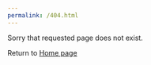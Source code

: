 ```yaml
---
permalink: /404.html
---
```


Sorry that requested page does not exist.

Return to [Home page](https://beyondpowerbi.com/)
